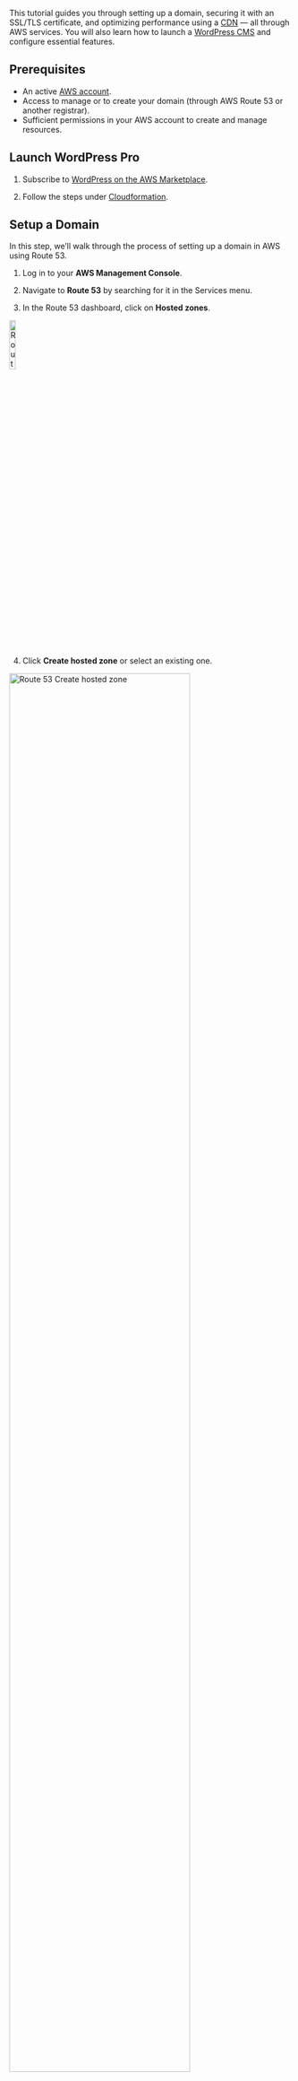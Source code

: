 This tutorial guides you through setting up a domain, securing it with an SSL/TLS certificate, and optimizing performance using a [CDN](/quickstart/cms/wordpress/#next-steps) — all through AWS services. You will also learn how to launch a [WordPress CMS](/quickstart/cms/wordpress) and configure essential features.

## Prerequisites

- An active [AWS account](/quickstart/cloud/aws/).
- Access to manage or to create your domain (through AWS Route 53 or another registrar).
- Sufficient permissions in your AWS account to create and manage resources.

## Launch WordPress Pro

1. Subscribe to [WordPress on the AWS Marketplace](https://aws.amazon.com/marketplace/pp/prodview-l5326ck4qjosk?sr=0-4&ref_=beagle&applicationId=AWSMPContessa).

2. Follow the steps under [Cloudformation](/quickstart/cms/wordpress/#launch-software).

## Setup a Domain

In this step, we’ll walk through the process of setting up a domain in AWS using Route 53.

1. Log in to your **AWS Management Console**.          

2. Navigate to **Route 53** by searching for it in the Services menu.

3. In the Route 53 dashboard, click on **Hosted zones**.

<p><img src="/static/images/common/route-53/route-53-hosted-zones-nav.jpg" alt="Route 53 Left Navigation" style="width: 15%;"></p>

4. Click **Create hosted zone** or select an existing one.

<p><img src="/static/images/common/route-53/create-hosted-zones.jpg" alt="Route 53 Create hosted zone" style="width: 80%;"></p>

5. Enter your domain name in the **"Domain name"** field (e.g., example.com).

<p><img src="/static/images/common/route-53/hosted-zones-config.jpg" alt="Route 53 Domain name" style="width: 80%;"></p>

6. Select the **Public hosted zone** type.

<p><img src="/static/images/common/route-53/hosted-zones-config-type.jpg" alt="Route 53 Type" style="width: 80%;"></p>

7. Click <span class="text-orange">**Create hosted zone**</span>.

!!!Note:
You have now successfully set up your domain in AWS! For advanced configurations, refer to the [AWS Route 53 Documentation](https://docs.aws.amazon.com/Route53/latest/DeveloperGuide/Welcome.html).
!!!

## Request a Certificate

1. Navigate to **Certificate Manager** by searching for it in the Services menu.

2. Click **Request a certificate**.

3. Select **Request a public certificate** and click Next.

4. Enter your domain name (e.g., example.com). Use *.example.com for a wildcard certificate to include all subdomains.

5. Click <span class="text-orange">**Next**</span>.

## Add a CDN

{% tabs %}

{% tab title="Cloudformation" %}

Click the Launch button below and follow the outlined steps.

<a href="https://us-east-1.console.aws.amazon.com/cloudformation/home?region=us-east-1#/stacks/create?stackName=wordpress-cdn&templateURL=https://wordpress-release.s3.us-east-1.amazonaws.com/cloudformation/cloudfront-wordpress.yaml" rel="noopener noreferrer" target="_blank" class="btn-orange-lg mb-2">LAUNCH CDN<span><svg xmlns="http://www.w3.org/2000/svg" viewBox="0 0 16 16" width="20" height="20" fill="#fff"><path d="M3.75 2h3.5a.75.75 0 0 1 0 1.5h-3.5a.25.25 0 0 0-.25.25v8.5c0 .138.112.25.25.25h8.5a.25.25 0 0 0 .25-.25v-3.5a.75.75 0 0 1 1.5 0v3.5A1.75 1.75 0 0 1 12.25 14h-8.5A1.75 1.75 0 0 1 2 12.25v-8.5C2 2.784 2.784 2 3.75 2Zm6.854-1h4.146a.25.25 0 0 1 .25.25v4.146a.25.25 0 0 1-.427.177L13.03 4.03 9.28 7.78a.751.751 0 0 1-1.042-.018.751.751 0 0 1-.018-1.042l3.75-3.75-1.543-1.543A.25.25 0 0 1 10.604 1Z"></path></svg></span></a>

!!!NOTE:
If your AWS region is different from `us-east-1`, make sure to select your specific region from the top menu.
!!!

#### Create Stack 

<p><img src="/static/images/tutorials/wordpress/wordpress-create-stack-cdn.jpg" alt="WordPress Pro CDN Create Stack" style="width: 90%;"></p>

2. Click <span class="text-orange">**Next**</span>.

#### Provide a stack name

1. Stack name must be 1 to 128 characters, start with a letter, and only contain alphanumeric characters.

<p><img src="/static/images/tutorials/wordpress/wordpress-cdn-stack-name.jpg" alt="WordPress Pro CDN Create Stack" style="width: 50%;"></p>

##### Parameters

<p><img src="/static/images/tutorials/wordpress/wordpress-cdn-stack-parametes.jpg" alt="WordPress Pro CDN Parameters" style="width: 50%;"></p>

Name   | Description
---    | ---
CloudFront Certificate ARN | The AWS Certification Manager certificate ARN for the CloudFront distribution certificate. To find the certificate navigate to **Certificate Manager,** click on the respective domain name and copy the **ARN.**
Website Domain Name | The domain name of the Wordpress website (e.g. example.com).
CMS DNS Name | The Wordpress DNS or IP used to login. To find the DNS navigate to **EC2,** click on the respective instance and copy the **Public IPv4 DNS.**

#### Configure Stack Options

1. Add a new tag. **This step is optional**.

Tags (key-value pairs) are used to apply metadata to AWS resources, which can help in organizing, identifying, and categorizing those resources. You can add up to 50 unique tags for each stack. If you need more information about tags, click here.

<p><img src="/static/images/quickstart/stack-tags.jpg" alt="WordPress Pro tags" style="width: 80%;"></p>

2. Specify an existing AWS Identity and Access Management (IAM) service role that CloudFormation can assume. **This step is optional**.

<p><img src="/static/images/quickstart/stack-permissions.jpg" alt="WordPress Pro permissions" style="width: 80%;"></p>

3. Select the stack failure options.

<p><img src="/static/images/quickstart/stack-failure.jpg" alt="WordPress Pro failure" style="width: 80%;"></p>

Name   | Description
---    | ---
Behavior on provisioning failure | Specify the roll back behavior for a stack failure.
Delete newly created resources during a rollback | Specify whether resources that were created during a failed operation should be deleted regardless of their deletion policy.

To learn more about the stack failure options, <a href="https://docs.aws.amazon.com/AWSCloudFormation/latest/UserGuide/stack-failure-options.html" target="_blank">click here :icon-link-external:</a>.

#### Advanced options

1. You can set additional options for your stack, like notification options and a stack policy. For more information, <a href="https://docs.aws.amazon.com/AWSCloudFormation/latest/UserGuide/cfn-console-add-tags.html" target="_blank">click here :icon-link-external:</a>.

<p><img src="/static/images/quickstart/stack-advanced.jpg" alt="WordPress Pro advanced options" style="width: 50%;"></p>

2. Click <span class="text-orange">**Next**</span>.

### Review and create

1. Review your settings.

2. Click <span class="text-orange">**Submit**</span>.

### Stacks

1. <span class="text-orange">**Watch your CDN being created!**</span> Once the status changes from **CREATE_IN_PROGRESS** to **CREATE_COMPLETE**, you can access your CDN.

<p><img src="/static/images/tutorials/wordpress/wp-cdn-stack.jpg" alt="WordPress Pro CDN Stack" style="width: 70%;"></p>

{% endtab %}

{% endtabs %}

## Point Your Domain

1. Navigate to **Route 53** by searching for it in the Services menu.

2. Click on **Hosted Zones**.

3. Go into the corresponding **Hosted Zone**.

4. Click <span class="text-orange">**Create Record**</span>.

Name   | Description
---    | ---
Record Name | Enter the subdomain name but without the domain name. For example, to route traffic for www.example.com, enter only **www**.
Record Type | Choose the applicable DNS record type. Select **A - Routes traffic to an IPv4 address and some AWS resources**.
Alias | Enable **Alias** to show more options.
Route traffic to | Select **Alias to CloudFront distribution**.
Choose distribution | Select the corresponding CloudFront distribution.
Routing policy | Select **Simple routing**.

!!!Note:
To confirm the correct CloudFront distribution, navigate to **CloudFront**, and check the entry under **Domain name**.
!!!

<p><img src="/static/images/tutorials/wordpress/create-record.jpg" alt="WordPress Pro CDN Stack" style="width: 980%;"></p>

<hr>

**Congratulations!** You’ve successfully set up your domain, secured it with SSL/TLS using AWS Certificate Manager, and enhanced its performance with a CDN. These steps ensure your website is accessible, secure, and optimized for faster delivery to users worldwide. With your WordPress CMS launched and configured, you’re ready to start building and managing your content.